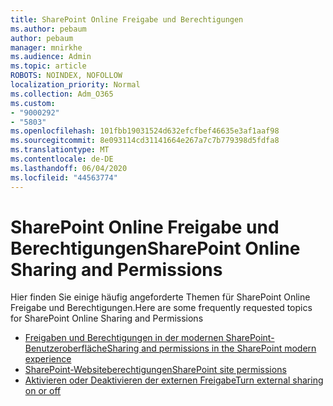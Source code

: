```yaml
---
title: SharePoint Online Freigabe und Berechtigungen
ms.author: pebaum
author: pebaum
manager: mnirkhe
ms.audience: Admin
ms.topic: article
ROBOTS: NOINDEX, NOFOLLOW
localization_priority: Normal
ms.collection: Adm_O365
ms.custom:
- "9000292"
- "5803"
ms.openlocfilehash: 101fbb19031524d632efcfbef46635e3af1aaf98
ms.sourcegitcommit: 8e093114cd31141664e267a7c7b779398d5fdfa8
ms.translationtype: MT
ms.contentlocale: de-DE
ms.lasthandoff: 06/04/2020
ms.locfileid: "44563774"
---
```

# <a name="sharepoint-online-sharing-and-permissions"></a><span data-ttu-id="ec247-102">SharePoint Online Freigabe und Berechtigungen</span><span class="sxs-lookup"><span data-stu-id="ec247-102">SharePoint Online Sharing and Permissions</span></span>

<span data-ttu-id="ec247-103">Hier finden Sie einige häufig angeforderte Themen für SharePoint Online Freigabe und Berechtigungen.</span><span class="sxs-lookup"><span data-stu-id="ec247-103">Here are some frequently requested topics for SharePoint Online Sharing and Permissions</span></span>

- [<span data-ttu-id="ec247-104">Freigaben und Berechtigungen in der modernen SharePoint-Benutzeroberfläche</span><span class="sxs-lookup"><span data-stu-id="ec247-104">Sharing and permissions in the SharePoint modern experience</span></span>](https://docs.microsoft.com/sharepoint/modern-experience-sharing-permissions)
- [<span data-ttu-id="ec247-105">SharePoint-Websiteberechtigungen</span><span class="sxs-lookup"><span data-stu-id="ec247-105">SharePoint site permissions</span></span>](https://docs.microsoft.com/sharepoint/customize-sharepoint-site-permissions)
- [<span data-ttu-id="ec247-106">Aktivieren oder Deaktivieren der externen Freigabe</span><span class="sxs-lookup"><span data-stu-id="ec247-106">Turn external sharing on or off</span></span>](https://docs.microsoft.com/sharepoint/turn-external-sharing-on-or-off)